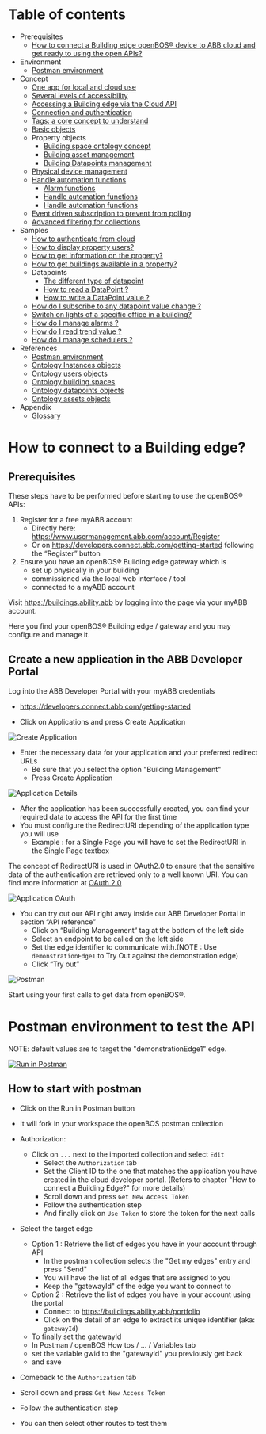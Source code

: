 
# Table of contents
- Prerequisites
  - [How to connect a Building edge openBOS&reg; device to ABB cloud and get ready to using the open APIs?](#how-to-connect-to-a-building-edge)
- Environment
  - [Postman environment](#how-to-start-with-postman)
- Concept
  - [One app for local and cloud use](content/30_concept/010_uniqueApp.md)
  - [Several levels of accessibility](content/30_concept/020_accessLevel.md)
  - [Accessing a Building edge via the Cloud API](content/30_concept/035_cloud_access.md)
  - [Connection and authentication](content/30_concept/030_authentication.md)
  - [Tags: a core concept to understand](content/30_concept/040_tags.md)
  - [Basic objects](content/30_concept/050_basicObjects.md)
  - Property objects
    - [Building space ontology concept](content/40_mainObjects/070_buildingSpace.md)
    - [Building asset management](content/40_mainObjects/080_buildingAsset.md)
    - [Building Datapoints management](content/40_mainObjects/090_datapoints.md)
  - [Physical device management](content/40_mainObjects/100_physicalDevice.md)
  - [Handle automation functions](content/40_mainObjects/110_automation.md)
    - [Alarm functions](content/40_mainObjects/111_alarms.md)
    - [Handle automation functions](content/40_mainObjects/112_trends.md)
    - [Handle automation functions](content/40_mainObjects/113_schedules.md)
  - [Event driven subscription to prevent from polling](content/30_concept/130_eventDriven.md)   
  - [Advanced filtering for collections](content/40_mainObjects/140_advancedFiltering.md)   
- Samples
  - [How to authenticate from cloud](content/50_samples/10_authenticateToCloud.md)
  - [How to display property users?](content/50_samples/20_checkUsers.md)
  - [How to get information on the property?](content/50_samples/30_discoverProperty.md)
  - [How to get buildings available in a property?](content/50_samples/30_discoverProperty.md#how-to-get-buildings-available-in-a-property)
  - Datapoints
    - [The different type of datapoint](content/50_samples/40_manageDatapoints.md#the-different-type-of-datapoint)
    - [How to read a DataPoint ?](content/50_samples/40_manageDatapoints.md#how-to-read-a-datapoint)
    - [How to write a DataPoint value ?](content/50_samples/40_manageDatapoints.md#how-to-write-a-datapoint-value)
  - [How do I subscribe to any datapoint value change ?](content/50_samples/40_manageDatapoints.md#how-do-i-subscribe-to-any-datapoint-value-change)
  - [Switch on lights of a specific office in a building?](content/50_samples/50_switchOnLights.md)
  - [How do I manage alarms ?](content/50_samples/60_manageAlarms.md)
  - [How do I read trend value ?](content/50_samples/70_manageTrends.md)
  - [How do I manage schedulers ?](content/50_samples/80_manageSchedulers.md)
- References
  - [Postman environment](content/60_references/10_postman.md)
  - [Ontology Instances objects](content/60_references/30_schemas.md)
  - [Ontology users objects](content/60_references/40_usersObjectsTags.md)
  - [Ontology building spaces](content/60_references/50_buildingSpacesTags.md)
  - [Ontology datapoints objects](content/60_references/60_datapointsTags.md)
  - [Ontology assets objects](content/60_references/70_assetsTags.md)
- Appendix
  - [Glossary](content/70_appendix/10_glossary.md)

# How to connect to a Building edge?

## Prerequisites
These steps have to be performed before starting to use the openBOS&reg; APIs:

1.	Register for a free myABB account
    - Directly here: <a href="https://www.usermanagement.abb.com/account/Register" target="_blank">https://www.usermanagement.abb.com/account/Register</a>
    - Or on <a href="https://developers.connect.abb.com/getting-started" target="_blank">https://developers.connect.abb.com/getting-started</a> following the “Register” button
2.	Ensure you have an openBOS&reg; Building edge gateway which is
    - set up physically in your building
    - commissioned via the local web interface / tool
    - connected to a myABB account

Visit <a href="https://buildings.ability.abb" target="_blank">https://buildings.ability.abb</a> by logging into the page via your myABB account.

Here you find your openBOS&reg; Building edge / gateway and you may configure and manage it.

## Create a new application in the ABB Developer Portal
Log into the ABB Developer Portal with your myABB credentials
 - <a href="https://developers.connect.abb.com/getting-started" target="_blank">https://developers.connect.abb.com/getting-started</a>

- Click on Applications and press Create Application

![Create Application](assets/openbos-documentation/static/images/startLogin.png)

- Enter the necessary data for your application and your preferred redirect URLs
  - Be sure that you select the option "Building Management"
  - Press Create Application

![Application Details](assets/openbos-documentation/static/images/startApplicationDetails.png)

 - After the application has been successfully created, you can find your required data to access the API for the first time
 - You must configure the RedirectURI depending of the application type you will use
     - Example : for a Single Page you will have to set the RedirectURI in the Single Page textbox

The concept of RedirectURI is used in OAuth2.0 to ensure that the sensitive data of the authentication are retrieved only to a well known URI. You can find more information at [OAuth 2.0](https://www.oauth.com/oauth2-servers/redirect-uris/)

![Application OAuth](assets/openbos-documentation/static/images/startAccessAPI.png)

 - You can try out our API right away inside our ABB Developer Portal in section “API reference”
   - Click on “Building Management“ tag at the bottom of the left side
   - Select an endpoint to be called on the left side
   - Set the edge identifier to communicate with.(NOTE : Use `demonstrationEdge1` to Try Out against the demonstration edge)
   - Click “Try out”

![Postman](assets/openbos-documentation/static/images/startTryOut.png)

Start using your first calls to get data from openBOS&reg;.

# Postman environment to test the API

NOTE: default values are to target the "demonstrationEdge1" edge.

[![Run in Postman](https://run.pstmn.io/button.svg)](https://app.getpostman.com/run-collection/14996509-540942d1-78aa-45de-80c3-e854616aeae4?action=collection%2Ffork&collection-url=entityId%3D14996509-540942d1-78aa-45de-80c3-e854616aeae4%26entityType%3Dcollection%26workspaceId%3Dea90c3d1-21af-4177-8e72-f21b5ed12326)

## How to start with postman

 - Click on the Run in Postman button
 - It will fork in your workspace the openBOS postman collection

 - Authorization:
   - Click on `...` next to the imported collection and select `Edit`
     - Select the `Authorization` tab
     - Set the Client ID to the one that matches the application you have created in the cloud developer portal. (Refers to chapter "How to connect a Building Edge?" for more details)
     - Scroll down and press `Get New Access Token`
     - Follow the authentication step
     - And finally click on `Use Token` to store the token for the next calls

  - Select the target edge
    - Option 1 : Retrieve the list of edges you have in your account through API
      - In the postman collection selects the "Get my edges" entry and press "Send"
      - You will have the list of all edges that are assigned to you
      - Keep the "gatewayId" of the edge you want to connect to
    - Option 2 : Retrieve the list of edges you have in your account using the portal
      - Connect to <a href="https://buildings.ability.abb/portfolio" target="_blank">https://buildings.ability.abb/portfolio</a>
      - Click on the detail of an edge to extract its unique identifier (aka: `gatewayId`)
    - To finally set the gatewayId
     - In Postman / openBOS How tos / ... / Variables tab
     - set the variable gwid to the "gatewayId" you previously get back
     - and save
   - Comeback to the `Authorization` tab
   - Scroll down and press `Get New Access Token`
   - Follow the authentication step
  - You can then select other routes to test them